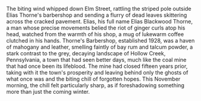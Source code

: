 The biting wind whipped down Elm Street, rattling the striped pole outside Elias Thorne's barbershop and sending a flurry of dead leaves skittering across the cracked pavement. Elias, his full name Elias Blackwood Thorne, a man whose precise movements belied the riot of ginger curls atop his head, watched from the warmth of his shop, a mug of lukewarm coffee clutched in his hands. Thorne's Barbershop, established 1928, was a haven of mahogany and leather, smelling faintly of bay rum and talcum powder, a stark contrast to the grey, decaying landscape of Hollow Creek, Pennsylvania, a town that had seen better days, much like the coal mine that had once been its lifeblood. The mine had closed fifteen years prior, taking with it the town's prosperity and leaving behind only the ghosts of what once was and the biting chill of forgotten hopes. This November morning, the chill felt particularly sharp, as if foreshadowing something more than just the coming winter.
